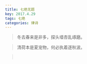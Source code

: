 ```yaml
---
title: 七绝无题
key: 2017.4.29
tags: 七绝
categories: 律诗
---
```


<blockquote class="blockquote-center">冬去春来是非多，探头墙杏乱琢磨。
</blockquote>
<blockquote class="blockquote-center">清荷本是夏宠物，何必执着逐秋波。
</blockquote>
<blockquote class="blockquote-center"></br>
</blockquote>
